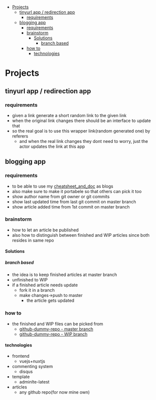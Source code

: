 - [Projects](#projects)
	- [tinyurl app / redirection app](#tinyurl-app--redirection-app)
		- [requirements](#requirements)
	- [blogging app](#blogging-app)
		- [requirements](#requirements-1)
		- [brainstorm](#brainstorm)
			- [Solutions](#solutions)
				- [branch based](#branch-based)
		- [how to](#how-to)
			- [technologies](#technologies)

# Projects

## tinyurl app / redirection app

### requirements
- given a link generate a short random link to the given link
- when the original link changes there should be an interface to update that
- so the real goal is to use this wrapper link(random generated one) by referers
    - and when the real link changes they dont need to worry, just the actor updates the link at this app

## blogging app

### requirements
- to be able to use my [cheatsheet_and_doc](https://github.com/HarshGundecha/cheatsheet_and_doc) as blogs
- also make sure to make it portabele so that others can pick it too
- show author name from git owner or git commits
- show last updated time from last git commit on master branch
- show article added time from 1st commit on master branch

### brainstorm
- how to let an article be published
- also how to distinguish between finished and WIP articles since both resides in same repo

#### Solutions

##### branch based
- the idea is to keep finished articles at master branch
- unfinished to WIP
- if a finished article needs update 
  - fork it in a branch
  - make changes->push to master
    - the article gets updated

### how to
- the finished and WIP files can be picked from
  - [github-dummy-repo - master branch](https://github.com/dummy-repo/tree/master)
  - [github-dummy-repo - WIP branch](https://github.com/dummy-repo/tree/WIP)

#### technologies
- frontend
  - vuejs+nuxtjs
- commenting system
  - disqus
- template
  - adminlte-latest
- articles
  - any github repo(for now mine own)
